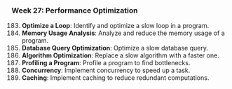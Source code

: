### Week 27: Performance Optimization
183. **Optimize a Loop**: Identify and optimize a slow loop in a program.
184. **Memory Usage Analysis**: Analyze and reduce the memory usage of a program.
185. **Database Query Optimization**: Optimize a slow database query.
186. **Algorithm Optimization**: Replace a slow algorithm with a faster one.
187. **Profiling a Program**: Profile a program to find bottlenecks.
188. **Concurrency**: Implement concurrency to speed up a task.
189. **Caching**: Implement caching to reduce redundant computations.

